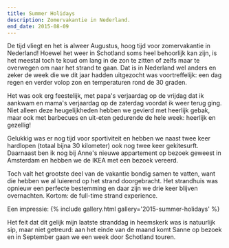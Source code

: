 ```yaml
---
title: Summer Holidays
description: Zomervakantie in Nederland.
end_date: 2015-08-09
---
```

De tijd vliegt en het is alweer Augustus, hoog tijd voor zomervakantie in Nederland! Hoewel het weer in Schotland soms heel behoorlijk kan zijn, is het meestal toch te koud om lang in de zon te zitten of zelfs maar te overwegen om naar het strand te gaan. Dat is in Nederland wel anders en zeker de week die we dit jaar hadden uitgezocht was voortreffelijk: een dag regen en verder volop zon en temperaturen rond de 30 graden.

Het was ook erg feestelijk, met papa's verjaardag op de vrijdag dat ik aankwam en mama's verjaardag op de zaterdag voordat ik weer terug ging. Niet alleen deze heugelijkheden hebben we gevierd met heerlijk gebak, maar ook met barbecues en uit-eten gedurende de hele week: heerlijk en gezellig!

Gelukkig was er nog tijd voor sportiviteit en hebben we naast twee keer hardlopen (totaal bijna 30 kilometer) ook nog twee keer gekitesurft. Daarnaast ben ik nog bij Anne's nieuwe appartement op bezoek geweest in Amsterdam en hebben we de IKEA met een bezoek vereerd.

Toch valt het grootste deel van de vakantie bondig samen te vatten, want die hebben we al luierend op het strand doorgebracht. Het strandhuis was opnieuw een perfecte bestemming en daar zijn we drie keer blijven overnachten. Kortom: de full-time strand experience.

Een impressie:
{% include gallery.html gallery='2015-summer-holidays' %}

Het feit dat dit gelijk mijn laatste stranddag in heemskerk was is natuurlijk sip, maar niet getreurd: aan het einde van de maand komt Sanne op bezoek en in September gaan we een week door Schotland touren.